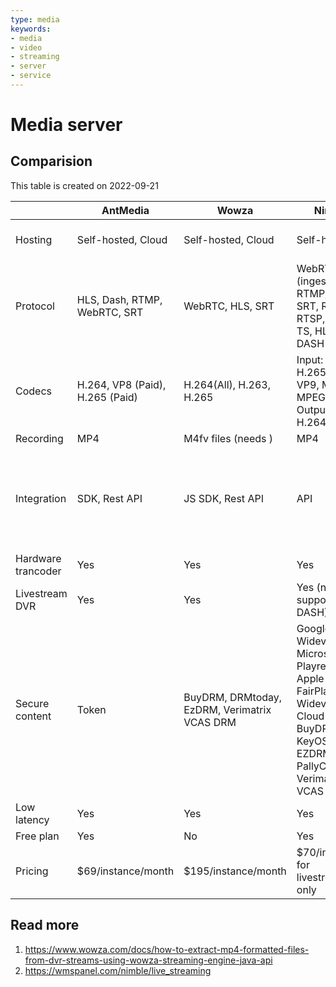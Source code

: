 ```yaml
---
type: media
keywords:
- media
- video
- streaming
- server
- service
---
```

# Media server

## Comparision

This table is created on 2022-09-21

|                    |            AntMedia             |                    Wowza                     |                                                              Nimble                                                               |       Jitsi        |                              Janus                               |                                              Flussonic                                               |
| ------------------ | ------------------------------- | -------------------------------------------- | --------------------------------------------------------------------------------------------------------------------------------- | ------------------ | ---------------------------------------------------------------- | ---------------------------------------------------------------------------------------------------- |
| Hosting            | Self-hosted, Cloud              | Self-hosted, Cloud                           | Self-hosted                                                                                                                       | Self-hosted, Cloud | Self-hosted                                                      | Self-hosted, Cloud                                                                                   |
| Protocol           | HLS, Dash, RTMP, WebRTC, SRT    | WebRTC, HLS, SRT                             | WebRTC (ingest) WHIP, RTMP/RTMPS, SRT, RIST, RTSP, MPEG-TS, HLS, DASH                                                             | WebRTC             | WebRTC                                                           | HLS, DASH,Low Latency,Player, WebRTC,MPEGTS, CBR,Cluster                                             |
| Codecs             | H.264, VP8 (Paid), H.265 (Paid) | H.264(All), H.263, H.265                     | Input: H.264, H.265, VP8, VP9, MPEG2, MPEG4. Output: H.264, H.265                                                                 | H.264              |                                                                  | H264, H265, MPEG-2 Video, MPEG-2 Audio, AAC, AC3, MP3, G711a                                         |
| Recording          | MP4                             | M4fv files (needs )                          | MP4                                                                                                                               |                    | `mjr` file                                                       | Yes, local disk or s3                                                                                |
| Integration        | SDK, Rest API                   | JS SDK, Rest API                             | API                                                                                                                               | SDK, API           | RESTful, WebSockets, RabbitMQ, MQTT, Nanomsg and UnixSockets API | API                                                                                                  |
| Hardware trancoder | Yes                             | Yes                                          | Yes                                                                                                                               |                    |                                                                  | Yes                                                                                                  |
| Livestream DVR     | Yes                             | Yes                                          | Yes (not support DASH)                                                                                                            |                    |                                                                  | Yes                                                                                                  |
| Secure content     | Token                           | BuyDRM, DRMtoday, EzDRM, Verimatrix VCAS DRM | Google Widevine, Microsoft Playready, Apple FairPlay, Widevine Cloud Service, BuyDRM KeyOS, EZDRM, PallyCon, Verimatrix VCAS CPIX |                    |                                                                  | EZDRM, DRM Conax, DRM Conax for Nagra, BuyDRM (KeyOS), Widevine, PallyCon, Irdeto, PlayReady, GS DRM |
| Low latency        | Yes                             | Yes                                          | Yes                                                                                                                               |                    |                                                                  | Yes                                                                                                  |
| Free plan          | Yes                             | No                                           | Yes                                                                                                                               | Yes                | Yes                                                              | No                                                                                                   |
| Pricing            | $69/instance/month              | $195/instance/month                          | $70/instance for livestreaming only                                                                                               | No                 | No                                                               | $249/instance/month                                                                                  |

## Read more

1. https://www.wowza.com/docs/how-to-extract-mp4-formatted-files-from-dvr-streams-using-wowza-streaming-engine-java-api
2. https://wmspanel.com/nimble/live_streaming